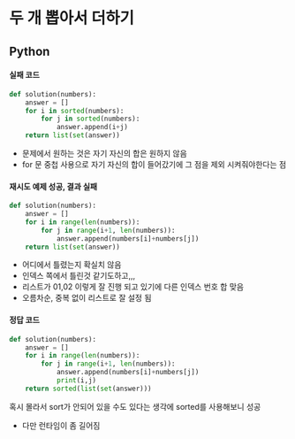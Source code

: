 # 두 개 뽑아서 더하기
## Python
#### 실패 코드
```python
def solution(numbers):
    answer = []
    for i in sorted(numbers):
        for j in sorted(numbers):
            answer.append(i+j)
    return list(set(answer))
```
- 문제에서 원하는 것은 자기 자신의 합은 원하지 않음
- for 문 중첩 사용으로 자기 자신의 합이 들어갔기에 그 점을 제외 시켜줘야한다는 점

#### 재시도 예제 성공, 결과 실패
```python
def solution(numbers):
    answer = []
    for i in range(len(numbers)):
        for j in range(i+1, len(numbers)):
            answer.append(numbers[i]+numbers[j])
    return list(set(answer))
```
- 어디에서 틀렸는지 확실치 않음
- 인덱스 쪽에서 틀린것 같기도하고,,,
- 리스트가 01,02 이렇게 잘 진행 되고 있기에 다른 인덱스 번호 합 맞음
- 오름차순, 중복 없이 리스트로 잘 설정 됨

#### 정답 코드
```python
def solution(numbers):
    answer = []
    for i in range(len(numbers)):
        for j in range(i+1, len(numbers)):
            answer.append(numbers[i]+numbers[j])
            print(i,j)
    return sorted(list(set(answer)))
```
혹시 몰라서 sort가 안되어 있을 수도 있다는 생각에 sorted를 사용해보니 성공
- 다만 런타임이 좀 길어짐

